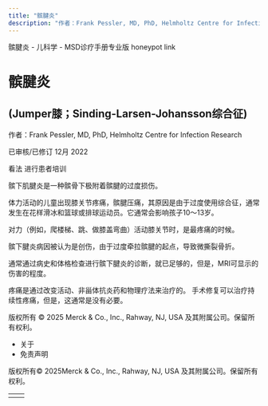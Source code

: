 ```yaml
---
title: "髌腱炎"
description: "作者：Frank Pessler, MD, PhD, Helmholtz Centre for Infection Research"
---
```


﻿髌腱炎 \- 儿科学 \- MSD诊疗手册专业版 honeypot link

# 髌腱炎

## (Jumper膝；Sinding-Larsen-Johansson综合征)

作者：Frank Pessler, MD, PhD, Helmholtz Centre for Infection Research

已审核/已修订 12月 2022

看法 进行患者培训

髌下肌腱炎是一种髌骨下极附着髌腱的过度损伤。

体力活动的儿童出现膝关节疼痛，髌腱压痛，其原因是由于过度使用综合征，通常发生在花样滑冰和篮球或排球运动员。它通常会影响孩子10～13岁。

对力（例如，爬楼梯、跳、做膝盖弯曲）活动膝关节时，是最疼痛的时候。

髌下腱炎病因被认为是创伤，由于过度牵拉髌腱的起点，导致微撕裂骨折。

通常通过病史和体格检查进行髌下腱炎的诊断，就已足够的，但是，MRI可显示的伤害的程度。

疼痛是通过改变活动、非甾体抗炎药和物理疗法来治疗的。 手术修复可以治疗持续性疼痛，但是，这通常是没有必要。



版权所有 © 2025
Merck & Co., Inc., Rahway, NJ, USA 及其附属公司。保留所有权利。

- 关于
- 免责声明

版权所有© 2025Merck & Co., Inc., Rahway, NJ, USA 及其附属公司。保留所有权利。

|     |     |
| --- | --- |
|  |  |